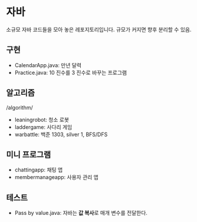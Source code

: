 # 자바
소규모 자바 코드들을 모아 놓은 레포지토리입니다. 규모가 커지면 향후 분리할 수 있음.

## 구현

- CalendarApp.java: 만년 달력
- Practice.java: 10 진수를 3 진수로 바꾸는 프로그램

## 알고리즘
/algorithm/

- leaningrobot: 청소 로봇
- laddergame: 사다리 게임
- warbattle: 백준 1303, silver 1, BFS/DFS

## 미니 프로그램

- chattingapp: 채팅 앱
- membermanageapp: 사용자 관리 앱

## 테스트

- Pass by value.java: 자바는 **값 복사**로 매개 변수를 전달한다.
